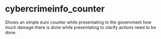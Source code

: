 # cybercrimeinfo_counter
Shows an simple euro counter while presentating to the government how much damage there is done while presentating to clarify actions need to be done.
